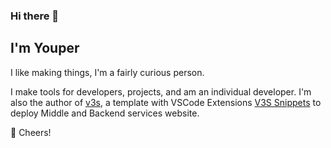 ### Hi there 👋

## I'm Youper

I like making things, I'm a fairly curious person. 

I make tools for developers, projects, and am an individual developer. I'm also the author of [v3s](https://github.com/wangyupo/v3s), a template with VSCode Extensions [V3S Snippets](https://github.com/wangyupo/V3S-Snippets) to deploy Middle and Backend services website.

🥂 Cheers!
